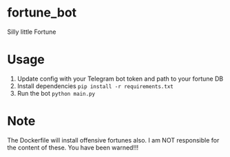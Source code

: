 # fortune_bot
Silly little Fortune

# Usage
1. Update config with your Telegram bot token and path to your fortune DB
2. Install dependencies
```pip install -r requirements.txt```
3. Run the bot
```python main.py```

# Note
The Dockerfile will install offensive fortunes also. I am NOT responsible for the content of these. You have been warned!!!